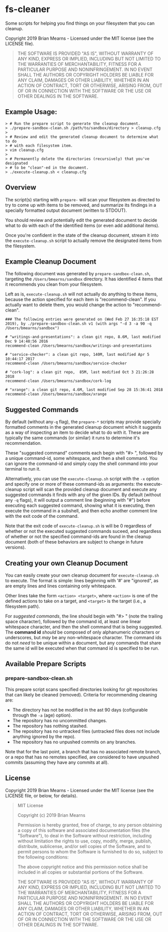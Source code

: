 # fs-cleaner

Some scripts for helping you find things on your filesystem that you can cleanup.

Copyright 2019 Brian Mearns - Licensed under the MIT license (see the LICENSE file).

> THE SOFTWARE IS PROVIDED "AS IS", WITHOUT WARRANTY OF ANY KIND, EXPRESS OR
> IMPLIED, INCLUDING BUT NOT LIMITED TO THE WARRANTIES OF MERCHANTABILITY,
> FITNESS FOR A PARTICULAR PURPOSE AND NONINFRINGEMENT. IN NO EVENT SHALL THE
> AUTHORS OR COPYRIGHT HOLDERS BE LIABLE FOR ANY CLAIM, DAMAGES OR OTHER
> LIABILITY, WHETHER IN AN ACTION OF CONTRACT, TORT OR OTHERWISE, ARISING FROM,
> OUT OF OR IN CONNECTION WITH THE SOFTWARE OR THE USE OR OTHER DEALINGS IN THE
> SOFTWARE.

## Example Usage:

```console
> # Run the prepare script to generate the cleanup document.
> ./prepare-sandbox-clean.sh /path/to/sandbox/directory > cleanup.cfg
>
> # Review and edit the generated cleanup document to determine what to do
> # with each filesystem item.
> vim cleanup.cfg
>
> # Permanently delete the directories (recursively) that you've designated
> # to be "clean"-ed in the document.
> ./execute-cleanup.sh < cleanup.cfg
```

## Overview

The script(s) starting with `prepare-` will scan your filesystem as directed to
try to come up with items to be removed, and summarize its findings in a specially
formatted output document (written to STDOUT).

You should review and potentially edit the generated document to decide what to do
with each of the identified items (or even add additional items).

Once you're confident in the state of the cleanup document, stream it into the
`execute-cleanup.sh` script to actually remove the designated items from the filesystem.

## Example Cleanup Document

The following document was generated by `prepare-sandbox-clean.sh`, targeting the `/Users/bmearns/sandbox`
directory. It has identified 4 items that it recommends you clean from your filesystem.

Left as is, `execute-cleanup.sh` will not actually do anything to these items, because the
action specified for each item is "recommend-clean". If you actually want to delete them, you
would change the action to "recommend-clean".

```config
### The following entries were generated on (Wed Feb 27 16:35:18 EST 2019), by ./prepare-sandbox-clean.sh v1 (with args "-d 3 -a 90 -q /Users/bmearns/sandbox")

# "writings-and-presentations": a clean git repo, 8.6M, last modified Dec 9 14:48:56 2016
recommend-clean /Users/bmearns/sandbox/writings-and-presentations

# "service-checker": a clean git repo, 140M, last modified Apr 5 10:44:17 2017
recommend-clean /Users/bmearns/sandbox/service-checker

# "cork-log": a clean git repo,  85M, last modified Oct 3 21:26:28 2018
recommend-clean /Users/bmearns/sandbox/cork-log

# "xrange": a clean git repo, 4.6M, last modified Sep 28 15:36:41 2018
recommend-clean /Users/bmearns/sandbox/xrange
```

## Suggested Commands

By default (without any`-q` flag), the `prepare-*` scripts may provide specially formatted
comments in the generated cleanup document which it suggests as a way of inspecting an item
to decide what to do with it. These are typically the same commands (or similar) it runs to
determine it's recommendation.

These "suggested command" comments each begin with "#> ", followed by a unique command-id, some
whitespace, and then a shell command. You can ignore the command-id and simply copy the shell
command into your terminal to run it.

Alternatively, you can use the `execute-cleanup.sh` script with the `-x` option and specify
one or more of these command-ids as arguments: the execute-cleanup script will scan the provided
cleanup document and execute any suggested commands it finds with any of the given IDs. By
default (without any `-q` flags), it will output a comment line (beginning with "#")
before executing each suggested command, showing what it is executing, then execute the command
in a subshell, and then echo another comment line with the exit code of the command.

Note that the exit code of `execute-cleanup.sh` is will be 0 regardless of whether or not the
executed suggested commands suceed, and regardless of whether or not the specified command-ids
are found in the cleanup document (both of these behaviors are subject to change in future
versions).

## Creating your own Cleanup Document

You can easily create your own cleanup document for `execute-cleanup.sh` to execute. The format is
simple: lines beginning with '#' are "ignored", as are empty lines and lines containing only
whitespace.

Other lines take the form `<action> <target>`, where `<action>` is one of the defined actions to
take on a target, and `<target>` is the target (i.e., a filesystem path).

For _suggested commands_, the line should begin with "#> " (note the trailing space character),
followed by the command id, at least one linear whitespace character, and then the shell command
that is being suggested. The **command id** _should_ be composed of only alphanumeric characters
or underscores, but _may_ be any non-whitespace character. The command ids do not _need_ to be
unique within a document, but any commands that share the same id will be executed when that
command id is specified to be run.

## Available Prepare Scripts

### prepare-sandbox-clean.sh

This prepare script scans specified directories looking for git repositories that can likely
be cleaned (removed). Criteria for recommending cleaning are:

* The directory has not be modified in the ast 90 days (cofigurable through the `-a` (age) option).
* The repository has no uncommitted changes.
* The repository has nothing stashed.
* The repository has no untracked files (untracked files does not include anything ignored by the repo).
* The repository has no unpushed commits on any branches.

Note that for the last point, a branch that has no associated remote branch, or a repo that has no
remotes specified, are considered to have unpushed commits (assuming they have any commits at all).

## License

Copyright 2019 Brian Mearns - Licensed under the MIT license (see the LICENSE file, or below,
for details).

>
> MIT License
> 
> Copyright (c) 2019 Brian Mearns
> 
> Permission is hereby granted, free of charge, to any person obtaining a copy
> of this software and associated documentation files (the "Software"), to deal
> in the Software without restriction, including without limitation the rights
> to use, copy, modify, merge, publish, distribute, sublicense, and/or sell
> copies of the Software, and to permit persons to whom the Software is
> furnished to do so, subject to the following conditions:
> 
> The above copyright notice and this permission notice shall be included in all
> copies or substantial portions of the Software.
> 
> THE SOFTWARE IS PROVIDED "AS IS", WITHOUT WARRANTY OF ANY KIND, EXPRESS OR
> IMPLIED, INCLUDING BUT NOT LIMITED TO THE WARRANTIES OF MERCHANTABILITY,
> FITNESS FOR A PARTICULAR PURPOSE AND NONINFRINGEMENT. IN NO EVENT SHALL THE
> AUTHORS OR COPYRIGHT HOLDERS BE LIABLE FOR ANY CLAIM, DAMAGES OR OTHER
> LIABILITY, WHETHER IN AN ACTION OF CONTRACT, TORT OR OTHERWISE, ARISING FROM,
> OUT OF OR IN CONNECTION WITH THE SOFTWARE OR THE USE OR OTHER DEALINGS IN THE
> SOFTWARE.
> 